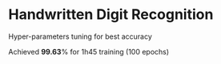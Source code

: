# Handwritten Digit Recognition
 <p>Hyper-parameters tuning for best accuracy</p>
 <p>Achieved <b>99.63</b>% for 1h45 training (100 epochs)</p>
